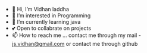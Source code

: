 - 👋 Hi, I’m Vidhan laddha
- 👀 I’m interested in Programming
- 🌱 I’m currently learning java
- 💕 Open to collabrate on projects
- 📫 How to reach me ... contact me through my mail - js.vidhan@gmail.com or contact me through github

<!---
js-vidhan/js-vidhan is a ✨ special ✨ repository because its `README.md` (this file) appears on your GitHub profile.
You can click the Preview link to take a look at your changes.
--->
